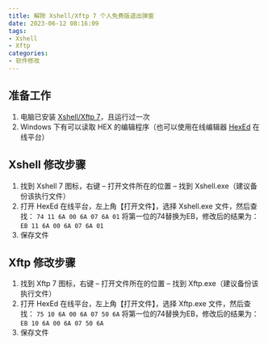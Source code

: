 ```yaml
---
title: 解除 Xshell/Xftp 7 个人免费版退出弹窗
date: 2023-06-12 08:16:09
tags:
- Xshell
- Xftp
categories:
- 软件修改
---
```

## 准备工作
1. 电脑已安装 [Xshell/Xftp 7](https://www.netsarang.com/en/free-for-home-school/)，且运行过一次
2. Windows 下有可以读取 HEX 的编辑程序（也可以使用在线编辑器 [HexEd](https://hexed.it/) 在线平台）

## Xshell 修改步骤
1. 找到 Xshell 7 图标，右键 –  打开文件所在的位置 – 找到 Xshell.exe（建议备份该执行文件）
2. 打开 HexEd 在线平台，左上角【打开文件】，选择 Xshell.exe 文件，然后查找：
`74 11 6A 00 6A 07 6A 01`
将第一位的74替换为EB，修改后的结果为：
`EB 11 6A 00 6A 07 6A 01`
3. 保存文件

## Xftp 修改步骤
1. 找到 Xftp 7 图标，右键 –  打开文件所在的位置 – 找到 Xftp.exe（建议备份该执行文件）
2. 打开 HexEd 在线平台，左上角【打开文件】，选择 Xftp.exe 文件，然后查找：
`75 10 6A 00 6A 07 50 6A`
将第一位的74替换为EB，修改后的结果为：
`EB 10 6A 00 6A 07 50 6A`
3. 保存文件